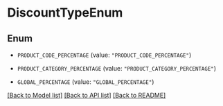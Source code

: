 # DiscountTypeEnum

## Enum


* `PRODUCT_CODE_PERCENTAGE` (value: `"PRODUCT_CODE_PERCENTAGE"`)

* `PRODUCT_CATEGORY_PERCENTAGE` (value: `"PRODUCT_CATEGORY_PERCENTAGE"`)

* `GLOBAL_PERCENTAGE` (value: `"GLOBAL_PERCENTAGE"`)


[[Back to Model list]](../README.md#documentation-for-models) [[Back to API list]](../README.md#documentation-for-api-endpoints) [[Back to README]](../README.md)


